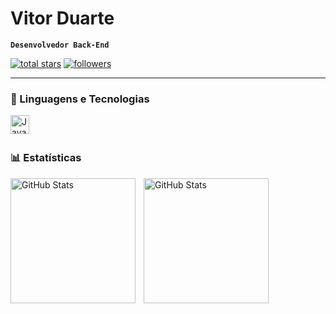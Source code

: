 # Vitor Duarte

**`Desenvolvedor Back-End`**

<p align="left">
   <a href="https://github.com/vitorduartee?tab=repositories&sort=stargazers">
    <img alt="total stars" title="Total stars on GitHub" src="https://custom-icon-badges.demolab.com/github/stars/vitorduartee?color=55960c&style=for-the-badge&label=estrelas&labelColor=488207&logo=star"/></a>
  <a href="https://github.com/vitorduartee?tab=followers">
    <img alt="followers" title="Follow me on Github" src="https://custom-icon-badges.demolab.com/github/followers/vitorduartee?color=236ad3&labelColor=1155ba&style=for-the-badge&logo=github&label=seguidores&logoColor=white"/></a>
</p>

---

### 🤖 Linguagens e Tecnologias

<img 
    align="left" 
    alt="Java"
    title="Java" 
    width="30px" 
    style="padding-right: 10px;" 
    src="https://cdn.jsdelivr.net/gh/devicons/devicon@latest/icons/java/java-original.svg" 
/>

<br/>
<br/>

### 📊 Estatísticas

<p>
  <img 
    align="left" 
    alt="GitHub Stats" 
    height="200" 
    style="padding-right: 10px;" 
    src="https://github-readme-stats.vercel.app/api?username=vitorduartee&show_icons=true&theme=github_dark&include_all_commits=true&locale=pt-br" 
  />

<img 
      align="left" 
      alt="GitHub Stats" 
      height="200" 
      src="https://github-readme-stats.vercel.app/api/top-langs/?username=vitorduartee&theme=github_dark&layout=compact&custom_title=Linguagens&langs_count=9" 
  />

</p>

